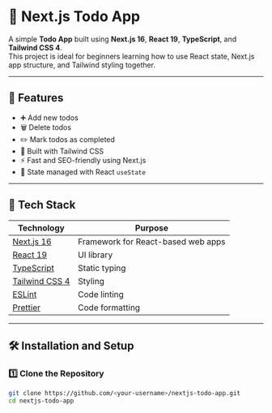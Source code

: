 # 📝 Next.js Todo App

A simple **Todo App** built using **Next.js 16**, **React 19**, **TypeScript**, and **Tailwind CSS 4**.  
This project is ideal for beginners learning how to use React state, Next.js app structure, and Tailwind styling together.

---

## 🚀 Features

- ➕ Add new todos
- 🗑️ Delete todos
- ✏️ Mark todos as completed
- 💅 Built with Tailwind CSS
- ⚡ Fast and SEO-friendly using Next.js
- 🧠 State managed with React `useState`

---

## 🧩 Tech Stack

| Technology                                    | Purpose                            |
| --------------------------------------------- | ---------------------------------- |
| [Next.js 16](https://nextjs.org/)             | Framework for React-based web apps |
| [React 19](https://react.dev/)                | UI library                         |
| [TypeScript](https://www.typescriptlang.org/) | Static typing                      |
| [Tailwind CSS 4](https://tailwindcss.com/)    | Styling                            |
| [ESLint](https://eslint.org/)                 | Code linting                       |
| [Prettier](https://prettier.io/)              | Code formatting                    |

---

## 🛠️ Installation and Setup

### 1️⃣ Clone the Repository

```bash
git clone https://github.com/<your-username>/nextjs-todo-app.git
cd nextjs-todo-app
```
